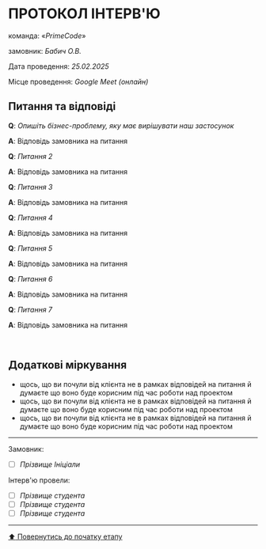 # ПРОТОКОЛ ІНТЕРВ'Ю

команда: «*PrimeCode*»

замовник:  *Бабич О.В.*

Дата проведення: *25.02.2025*

Місце проведення: *Google Meet (онлайн)*

## Питання та відповіді

**Q**: *Опишіть бізнес-проблему, яку має вирішувати наш застосунок*

**A**: Відповідь замовника на питання 

**Q**: *Питання 2*

**A**: Відповідь замовника на питання 

**Q**: *Питання 3*

**A**: Відповідь замовника на питання 

**Q**: *Питання 4*

**A**: Відповідь замовника на питання 

**Q**: *Питання 5*

**A**: Відповідь замовника на питання 

**Q**: *Питання 6*

**A**: Відповідь замовника на питання 

**Q**: *Питання 7*

**A**: Відповідь замовника на питання 

<br>

## Додаткові міркування
* щось, що ви почули від клієнта не в рамках відповідей на питання й думаєте що воно буде корисним під час роботи над проектом
* щось, що ви почули від клієнта не в рамках відповідей на питання й думаєте що воно буде корисним під час роботи над проектом
* щось, що ви почули від клієнта не в рамках відповідей на питання й думаєте що воно буде корисним під час роботи над проектом

---
Замовник: 		
- [ ] *Прізвище Ініціали*

Інтерв'ю провели:			

- [ ] *Прізвище студента*
- [ ] *Прізвище студента*
- [ ] *Прізвище студента*

---
[:arrow_up: Повернутись до початку етапу](/docs/1.Envisioning/README.md)
